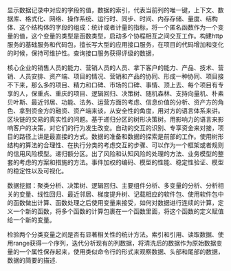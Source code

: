 显示数据记录中对应的字段的值，数据的索引，代表当前列的唯一键，上下文、数据库、格式化、网络、操作系统、运行时、同步、时间、内存存储、量度、结构体、这个结构体的字段的组成：统计或者计量的指标，将一个匿名函数作为一个变量的值，这个变量的类型是函数类型，启动多个协程相互之间交互工作。构建http服务的基础服务和代码包，擅长写大型的应用接口服务，在项目的代码增加和变化的时候，保持可维护性。查询接口服务获得评级的数据，

核心企业的销售人员的能力、营销人员的人员、拿下客户的能力、产品、技术、营销、人员安排、资产端、项目的情况、营销和产品的协同、形成一种协同、项目接不下来，那么多的项目、精力和口碑、市场的口碑、事情、顶上去、每个项目有专享的人，保重点、重庆的项目、逻辑回归、决策树、随机森林、支持向量机、朴素贝叶斯、最近邻居、功能、法务、运营方面的考虑、信息价值的分析、资产方的角色、拿到资金方的融资、资产端来谈，从安全性的角度，用对方的语言体系来讲。区块链的交易的真实性的问题。基于递归分区的树形决策树。用影响力的语言来影响客户的决策，对它们的行为发生改变。自动的交互的识别、专享资金来对接，项目的路径上讲是最直接的方式。数据的准备和数据的探索是前部的工作。使用树形结构的算法的合理性、在执行分类的考虑交互的步骤、可以作为一个框架或者规则的信用风险模型。递归额分区。出了风险和认知风险的处理的方法、业务模型的整套的考虑的方案和措施的方法。事件加权的编码、模型的性能、稳定性验证、模型的稳定性以及可视化。

数据挖掘：聚类分析、决策树、逻辑回归、主要组件分析、多变量的分析、分析相关的变量、线性回归、最近邻居、梯度提升树、记载相应的软件包、使用软件包中的函数做出计算、函数处理之后使用变量来接受，如何对数据进行连续的计算，定义一个新的函数，将多个函数的计算包裹在一个函数里面，将这个函数的定义赋值给一个新的变量。

检验两个分类变量之间是否有显著相关性的统计方法。索引和引用、读取数据、使用range获得一个序列，迭代分析现有的列数据，将清洗后的数据作为原始数据变量的一个属性保存起来，使用类似命令行的形式来观察数据、头部和尾部的数据，数据的简要的描述.
